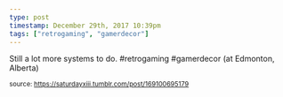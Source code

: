 ```yaml
---
type: post
timestamp: December 29th, 2017 10:39pm
tags: ["retrogaming", "gamerdecor"]
---
```

<a href="https://www.instagram.com/p/BdUKGd2HGCi/ "></a>
                                                                                          
Still a lot more systems to do. #retrogaming #gamerdecor  (at Edmonton, Alberta)
 
                                    
                
                
                
                
                                
<small>source: https://saturdayxiii.tumblr.com/post/169100695179</small>
